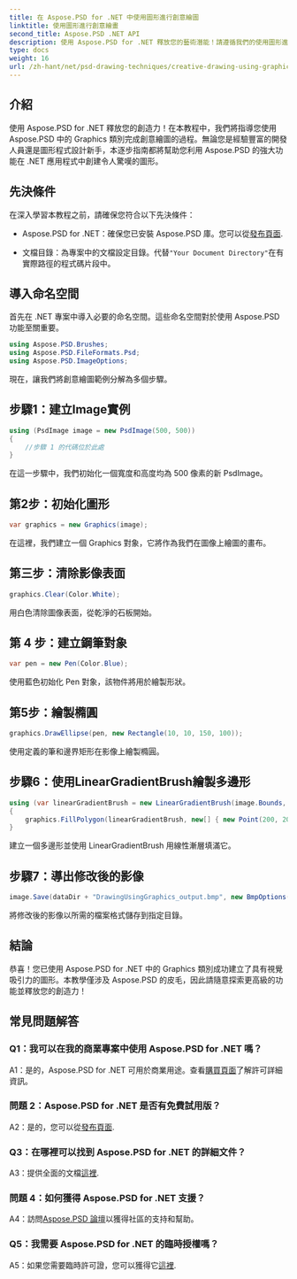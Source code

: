 ```yaml
---
title: 在 Aspose.PSD for .NET 中使用圖形進行創意繪圖
linktitle: 使用圖形進行創意繪畫
second_title: Aspose.PSD .NET API
description: 使用 Aspose.PSD for .NET 釋放您的藝術潛能！請遵循我們的使用圖形進行創意繪圖的教學。
type: docs
weight: 16
url: /zh-hant/net/psd-drawing-techniques/creative-drawing-using-graphics/
---
```

## 介紹

使用 Aspose.PSD for .NET 釋放您的創造力！在本教程中，我們將指導您使用 Aspose.PSD 中的 Graphics 類別完成創意繪圖的過程。無論您是經驗豐富的開發人員還是圖形程式設計新手，本逐步指南都將幫助您利用 Aspose.PSD 的強大功能在 .NET 應用程式中創建令人驚嘆的圖形。

## 先決條件

在深入學習本教程之前，請確保您符合以下先決條件：

-  Aspose.PSD for .NET：確保您已安裝 Aspose.PSD 庫。您可以從[發布頁面](https://releases.aspose.com/psd/net/).

- 文檔目錄：為專案中的文檔設定目錄。代替`"Your Document Directory"`在有實際路徑的程式碼片段中。

## 導入命名空間

首先在 .NET 專案中導入必要的命名空間。這些命名空間對於使用 Aspose.PSD 功能至關重要。

```csharp
using Aspose.PSD.Brushes;
using Aspose.PSD.FileFormats.Psd;
using Aspose.PSD.ImageOptions;
```

現在，讓我們將創意繪圖範例分解為多個步驟。

## 步驟1：建立Image實例

```csharp
using (PsdImage image = new PsdImage(500, 500))
{
    //步驟 1 的代碼位於此處
}
```

在這一步驟中，我們初始化一個寬度和高度均為 500 像素的新 PsdImage。

## 第2步：初始化圖形

```csharp
var graphics = new Graphics(image);
```

在這裡，我們建立一個 Graphics 對象，它將作為我們在圖像上繪圖的畫布。

## 第三步：清除影像表面

```csharp
graphics.Clear(Color.White);
```

用白色清除圖像表面，從乾淨的石板開始。

## 第 4 步：建立鋼筆對象

```csharp
var pen = new Pen(Color.Blue);
```

使用藍色初始化 Pen 對象，該物件將用於繪製形狀。

## 第5步：繪製橢圓

```csharp
graphics.DrawEllipse(pen, new Rectangle(10, 10, 150, 100));
```

使用定義的筆和邊界矩形在影像上繪製橢圓。

## 步驟6：使用LinearGradientBrush繪製多邊形

```csharp
using (var linearGradientBrush = new LinearGradientBrush(image.Bounds, Color.Red, Color.White, 45f))
{
    graphics.FillPolygon(linearGradientBrush, new[] { new Point(200, 200), new Point(400, 200), new Point(250, 350) });
}
```

建立一個多邊形並使用 LinearGradientBrush 用線性漸層填滿它。

## 步驟7：導出修改後的影像

```csharp
image.Save(dataDir + "DrawingUsingGraphics_output.bmp", new BmpOptions());
```

將修改後的影像以所需的檔案格式儲存到指定目錄。

## 結論

恭喜！您已使用 Aspose.PSD for .NET 中的 Graphics 類別成功建立了具有視覺吸引力的圖形。本教學僅涉及 Aspose.PSD 的皮毛，因此請隨意探索更高級的功能並釋放您的創造力！

## 常見問題解答

### Q1：我可以在我的商業專案中使用 Aspose.PSD for .NET 嗎？

A1：是的，Aspose.PSD for .NET 可用於商業用途。查看[購買頁面](https://purchase.aspose.com/buy)了解許可詳細資訊。

### 問題 2：Aspose.PSD for .NET 是否有免費試用版？

A2：是的，您可以從[發布頁面](https://releases.aspose.com/).

### Q3：在哪裡可以找到 Aspose.PSD for .NET 的詳細文件？

A3：提供全面的文檔[這裡](https://reference.aspose.com/psd/net/).

### 問題 4：如何獲得 Aspose.PSD for .NET 支援？

 A4：訪問[Aspose.PSD 論壇](https://forum.aspose.com/c/psd/34)以獲得社區的支持和幫助。

### Q5：我需要 Aspose.PSD for .NET 的臨時授權嗎？

 A5：如果您需要臨時許可證，您可以獲得它[這裡](https://purchase.aspose.com/temporary-license/).
